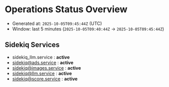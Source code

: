 # Operations Status Overview

- Generated at: `2025-10-05T09:45:44Z` (UTC)
- Window: last 5 minutes (`2025-10-05T09:40:44Z` → `2025-10-05T09:45:44Z`)

## Sidekiq Services
- sidekiq_llm.service : **active**
- sidekiq@ads.service : **active**
- sidekiq@images.service : **active**
- sidekiq@llm.service : **active**
- sidekiq@score.service : **active**

